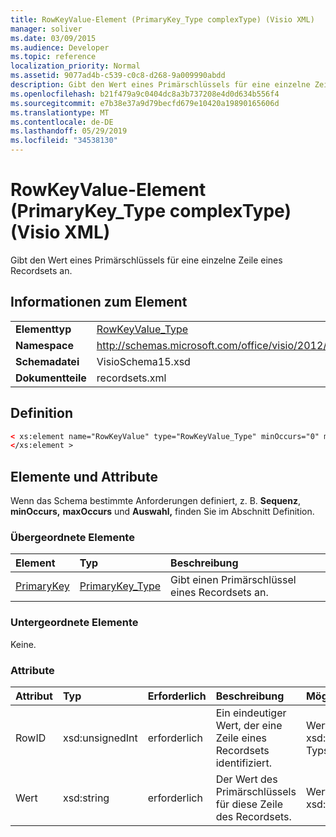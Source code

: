 ```yaml
---
title: RowKeyValue-Element (PrimaryKey_Type complexType) (Visio XML)
manager: soliver
ms.date: 03/09/2015
ms.audience: Developer
ms.topic: reference
localization_priority: Normal
ms.assetid: 9077ad4b-c539-c0c8-d268-9a009990abdd
description: Gibt den Wert eines Primärschlüssels für eine einzelne Zeile eines Recordsets an.
ms.openlocfilehash: b21f479a9c0404dc8a3b737208e4d0d634b556f4
ms.sourcegitcommit: e7b38e37a9d79becfd679e10420a19890165606d
ms.translationtype: MT
ms.contentlocale: de-DE
ms.lasthandoff: 05/29/2019
ms.locfileid: "34538130"
---
```

# <a name="rowkeyvalue-element-primarykey_type-complextype-visio-xml"></a>RowKeyValue-Element (PrimaryKey_Type complexType) (Visio XML)

Gibt den Wert eines Primärschlüssels für eine einzelne Zeile eines Recordsets an.
  
## <a name="element-information"></a>Informationen zum Element

|||
|:-----|:-----|
|**Elementtyp** <br/> |[RowKeyValue_Type](rowkeyvalue_type-complextypevisio-xml.md) <br/> |
|**Namespace** <br/> |http://schemas.microsoft.com/office/visio/2012/main  <br/> |
|**Schemadatei** <br/> |VisioSchema15.xsd  <br/> |
|**Dokumentteile** <br/> |recordsets.xml  <br/> |
   
## <a name="definition"></a>Definition

```XML
< xs:element name="RowKeyValue" type="RowKeyValue_Type" minOccurs="0" maxOccurs="unbounded" >
</xs:element >
```

## <a name="elements-and-attributes"></a>Elemente und Attribute

Wenn das Schema bestimmte Anforderungen definiert, z. B. **Sequenz**, **minOccurs,** **maxOccurs** und **Auswahl,** finden Sie im Abschnitt Definition. 
  
### <a name="parent-elements"></a>Übergeordnete Elemente

|**Element**|**Typ**|**Beschreibung**|
|:-----|:-----|:-----|
|[PrimaryKey](primarykey-element-datarecordset_type-complextypevisio-xml.md) <br/> |[PrimaryKey_Type](primarykey_type-complextypevisio-xml.md) <br/> |Gibt einen Primärschlüssel eines Recordsets an.  <br/> |
   
### <a name="child-elements"></a>Untergeordnete Elemente

Keine.
  
### <a name="attributes"></a>Attribute

|**Attribut**|**Typ**|**Erforderlich**|**Beschreibung**|**Mögliche Werte**|
|:-----|:-----|:-----|:-----|:-----|
|RowID  <br/> |xsd:unsignedInt  <br/> |erforderlich  <br/> |Ein eindeutiger Wert, der eine Zeile eines Recordsets identifiziert.  <br/> |Werte des xsd:unsignedInt-Typs.  <br/> |
|Wert  <br/> |xsd:string  <br/> |erforderlich  <br/> |Der Wert des Primärschlüssels für diese Zeile des Recordsets.  <br/> |Werte des xsd:string-Typs.  <br/> |
   

